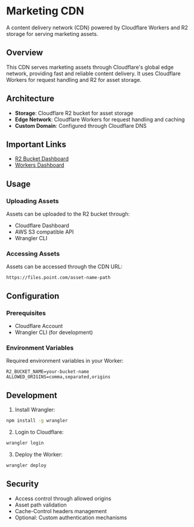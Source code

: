 # Marketing CDN

A content delivery network (CDN) powered by Cloudflare Workers and R2 storage for serving marketing assets.

## Overview

This CDN serves marketing assets through Cloudflare's global edge network, providing fast and reliable content delivery. It uses Cloudflare Workers for request handling and R2 for asset storage.

## Architecture

- **Storage**: Cloudflare R2 bucket for asset storage
- **Edge Network**: Cloudflare Workers for request handling and caching
- **Custom Domain**: Configured through Cloudflare DNS

## Important Links

- [R2 Bucket Dashboard](https://dash.cloudflare.com/YOUR_ACCOUNT_ID/workers/services/view/marketing-cdn/production?time-window=1440&versionFilter=all)
- [Workers Dashboard](https://dash.cloudflare.com/YOUR_ACCOUNT_ID/r2/default/buckets/marketing-cdn)

## Usage

### Uploading Assets

Assets can be uploaded to the R2 bucket through:

- Cloudflare Dashboard
- AWS S3 compatible API
- Wrangler CLI

### Accessing Assets

Assets can be accessed through the CDN URL:

```
https://files.point.com/asset-name-path
```

## Configuration

### Prerequisites

- Cloudflare Account
- Wrangler CLI (for development)

### Environment Variables

Required environment variables in your Worker:

```
R2_BUCKET_NAME=your-bucket-name
ALLOWED_ORIGINS=comma,separated,origins
```

## Development

1. Install Wrangler:

```bash
npm install -g wrangler
```

2. Login to Cloudflare:

```bash
wrangler login
```

3. Deploy the Worker:

```bash
wrangler deploy
```

## Security

- Access control through allowed origins
- Asset path validation
- Cache-Control headers management
- Optional: Custom authentication mechanisms
